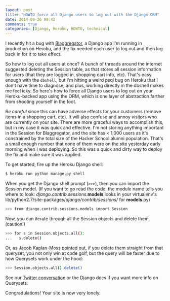 ```yaml
---
layout: post
title: "HOWTO force all Django users to log out with the Django ORM"
date: 2014-08-26 09:42
comments: true
categories: [Django, Heroku, HOWTO, technical]
---
```


I recently hit a bug with [Blaggregator](http://blaggregator.us), a Django app I'm running in production on Heroku, and the fix needed each user to log out and then log back in for it to take effect. 

So how to log out all users at once? A bunch of threads around the internet suggested deleting the Session table, as that stores all session information for users (that they are logged in, shopping cart info, etc). That's easy enough with the `dbshell`, but I'm hitting a weird psql bug on Heroku that I don't have time to diagnose, and plus, working directly in the dbshell makes me feel icky. So here's how to force all Django users to log out on your Heroku-backed app using the ORM, which is one layer of abstraction farther from shooting yourself in the foot.

*Be careful* since this can have adverse effects for your customers (remove items in a shopping cart, etc). It will also confuse and annoy visitors who are currently on your site. There are more graceful ways to accomplish this, but in my case it was quick and effective. I'm not storing anything important in the Session for Blaggregator, and the site has < 1,000 users as it's constrained by the total size of the Hacker School alumni population. That's a small enough number that none of them were on the site yesterday early morning when I was deploying. So this was a quick and dirty way to deploy the fix and make sure it was applied.

To get started, fire up the Heroku Django shell: 

``` bash
$ heroku run python manage.py shell
```

When you get the Django shell prompt (`>>>`), then you can import the Session model. (If you want to go read the code, the module name tells you where to look: *django.contrib.sessions*.**models** looks in your virtualenv's lib/python2.7/site-packages/*django/contrib/sessions/* for **models**.py)

``` bash
>>> from django.contrib.sessions.models import Session
```

Now, you can iterate through all the Session objects and delete them. (caution!)

``` bash
>>> for s in Session.objects.all():
...   s.delete()
```

Or, as [Jacob Kaplan-Moss pointed out](https://twitter.com/jacobian/status/504272832231395328), if you delete them straight from that queryset, you not only win at code golf, but the query will be faster due to how Querysets work under the hood: 

``` bash
>>> Session.objects.all().delete()
```

See our [Twitter conversation](https://twitter.com/jacobian/status/504272832231395328) or the Django docs if you want more info on Querysets. 

Congradulations!  Your site is now very lonely. 

